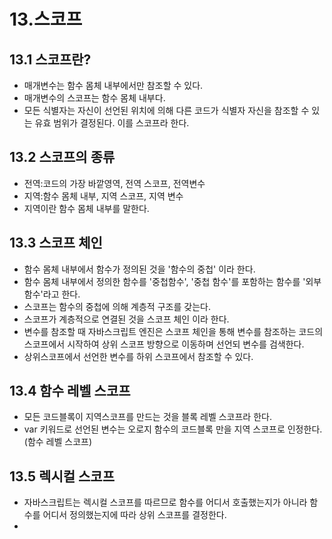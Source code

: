 # 13.스코프

## 13.1 스코프란?
- 매개변수는 함수 몸체 내부에서만 참조할 수 있다.
- 매개변수의 스코프는 함수 몸체 내부다.
- 모든 식별자는 자신이 선언된 위치에 의해 다른 코드가 식별자 자신을 참조할 수 있는 유효 범위가 결정된다. 이를 스코프라 한다.

## 13.2 스코프의 종류
- 전역:코드의 가장 바깥영역, 전역 스코프, 전역변수
- 지역:함수 몸체 내부, 지역 스코프, 지역 변수
- 지역이란 함수 몸체 내부를 말한다.

## 13.3 스코프 체인
- 함수 몸체 내부에서 함수가 정의된 것을 '함수의 중첩' 이라 한다.
- 함수 몸체 내부에서 정의한 함수를 '중첩함수', '중첩 함수'를 포함하는 함수를 '외부 함수'라고 한다.
- 스코프는 함수의 중첩에 의해 계층적 구조를 갖는다.
- 스코프가 계층적으로 연결된 것을 스코프 체인 이라 한다.
- 변수를 참조할 때 자바스크립트 엔진은 스코프 체인을 통해 변수를 참조하는 코드의 스코프에서 시작하여 상위 스코프 방향으로 이동하며 선언되 변수를 검색한다.
- 상위스코프에서 선언한 변수를 하위 스코프에서 참조할 수 있다.

## 13.4 함수 레벨 스코프
- 모든 코드블록이 지역스코프를 만드는 것을 블록 레벨 스코프라 한다.
- var 키워드로 선언된 변수는 오로지 함수의 코드블록 만을 지역 스코프로 인정한다.(함수 레벨 스코프)

## 13.5 렉시컬 스코프
- 자바스크립트는 렉시컬 스코프를 따르므로 함수를 어디서 호출했는지가 아니라 함수를 어디서 정의했는지에 따라 상위 스코프를 결정한다.
- 
